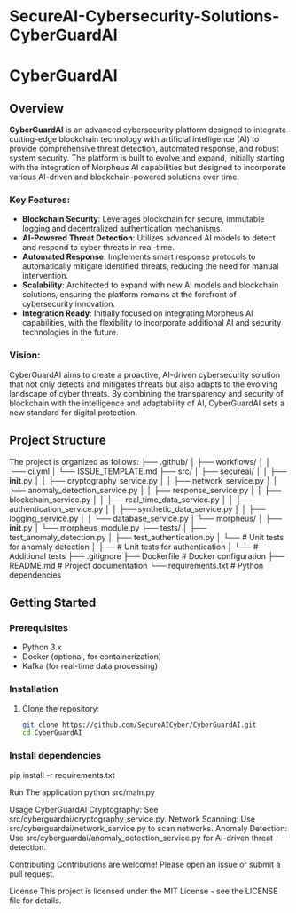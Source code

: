 # SecureAI-Cybersecurity-Solutions-CyberGuardAI
# CyberGuardAI

## Overview
**CyberGuardAI** is an advanced cybersecurity platform designed to integrate cutting-edge blockchain technology with artificial intelligence (AI) to provide comprehensive threat detection, automated response, and robust system security. The platform is built to evolve and expand, initially starting with the integration of Morpheus AI capabilities but designed to incorporate various AI-driven and blockchain-powered solutions over time.

### Key Features:
- **Blockchain Security**: Leverages blockchain for secure, immutable logging and decentralized authentication mechanisms.
- **AI-Powered Threat Detection**: Utilizes advanced AI models to detect and respond to cyber threats in real-time.
- **Automated Response**: Implements smart response protocols to automatically mitigate identified threats, reducing the need for manual intervention.
- **Scalability**: Architected to expand with new AI models and blockchain solutions, ensuring the platform remains at the forefront of cybersecurity innovation.
- **Integration Ready**: Initially focused on integrating Morpheus AI capabilities, with the flexibility to incorporate additional AI and security technologies in the future.

### Vision:
CyberGuardAI aims to create a proactive, AI-driven cybersecurity solution that not only detects and mitigates threats but also adapts to the evolving landscape of cyber threats. By combining the transparency and security of blockchain with the intelligence and adaptability of AI, CyberGuardAI sets a new standard for digital protection.

## Project Structure

The project is organized as follows:
├── .github/
│   ├── workflows/
│   │   └── ci.yml
│   └── ISSUE_TEMPLATE.md
├── src/
│   ├── secureai/
│   │   ├── __init__.py
│   │   ├── cryptography_service.py
│   │   ├── network_service.py
│   │   ├── anomaly_detection_service.py
│   │   ├── response_service.py
│   │   ├── blockchain_service.py
│   │   ├── real_time_data_service.py
│   │   ├── authentication_service.py
│   │   ├── synthetic_data_service.py
│   │   ├── logging_service.py
│   │   └── database_service.py
│   └── morpheus/
│       ├── __init__.py
│       └── morpheus_module.py
├── tests/
│   ├── test_anomaly_detection.py
│   ├── test_authentication.py
│   └── # Unit tests for anomaly detection 
    │ ├── # Unit tests for authentication 
    │ └── # Additional tests 
├── .gitignore
├── Dockerfile # Docker configuration 
├── README.md # Project documentation
└── requirements.txt # Python dependencies


## Getting Started

### Prerequisites
- Python 3.x
- Docker (optional, for containerization)
- Kafka (for real-time data processing)

### Installation
1. Clone the repository:
   ```bash
   git clone https://github.com/SecureAICyber/CyberGuardAI.git
   cd CyberGuardAI
### Install dependencies
pip install -r requirements.txt

Run The application
python src/main.py

Usage
    CyberGuardAI Cryptography: See src/cyberguardai/cryptography_service.py.
    Network Scanning: Use src/cyberguardai/network_service.py to scan networks.
    Anomaly Detection: Use src/cyberguardai/anomaly_detection_service.py for AI-driven threat detection.
    
Contributing
Contributions are welcome! Please open an issue or submit a pull request.

License
This project is licensed under the MIT License - see the LICENSE file for details.
